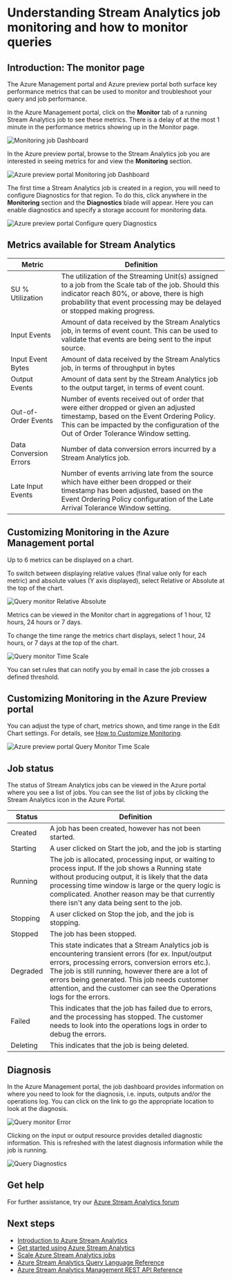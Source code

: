 <properties 
    pageTitle="Understanding Stream Analytics Job Monitoring | Microsoft Azure" 
    description="Understanding Stream Analytics Job Monitoring" 
    keywords="query monitor"
    services="stream-analytics" 
    documentationCenter="" 
    authors="jeffstokes72" 
    manager="paulettm" 
    editor="cgronlun"/>

<tags 
    ms.service="stream-analytics" 
    ms.devlang="na" 
    ms.topic="article" 
    ms.tgt_pltfrm="na" 
    ms.workload="data-services" 
    ms.date="12/04/2015" 
    ms.author="jeffstok"/>

# Understanding Stream Analytics job monitoring and how to monitor queries

## Introduction: The monitor page

The Azure Management portal and Azure preview portal both surface key performance metrics that can be used to monitor and troubleshoot your query and job performance. 

In the Azure Management portal, click on the **Monitor** tab of a running Stream Analytics job to see these metrics. There is a delay of at the most 1 minute in the performance metrics showing up in the Monitor page.  

  ![Monitoring job Dashboard](./media/stream-analytics-monitoring/01-stream-analytics-monitoring.png)  

In the Azure preview portal, browse to the Stream Analytics job you are interested in seeing metrics for and view the **Monitoring** section.  

  ![Azure preview portal Monitoring job Dashboard](./media/stream-analytics-monitoring/06-stream-analytics-monitoring.png)  

The first time a Stream Analytics job is created in a region, you will need to configure Diagnostics for that region. To do this, click anywhere in the **Monitoring** section and the **Diagnostics** blade will appear. Here you can enable diagnostics and specify a storage account for monitoring data.  

  ![Azure preview portal Configure query Diagnostics](./media/stream-analytics-monitoring/07-stream-analytics-monitoring.png)  

## Metrics available for Stream Analytics  

| Metric | Definition |
|--------|-------------|
| SU % Utilization | The utilization of the Streaming Unit(s) assigned to a job from the Scale tab of the job. Should this indicator reach 80%, or above, there is high probability that event processing may be delayed or stopped making progress. |
| Input Events | Amount of data received by the Stream Analytics job, in terms of event count. This can be used to validate that events are being sent to the input source. |
| Input Event Bytes | Amount of data received by the Stream Analytics job, in terms of throughput in bytes |
| Output Events | Amount of data sent by the Stream Analytics job to the output target, in terms of event count. |
| Out-of-Order Events | Number of events received out of order that were either dropped or given an adjusted timestamp, based on the Event Ordering Policy. This can be impacted by the configuration of the Out of Order Tolerance Window setting. |
| Data Conversion Errors | Number of data conversion errors incurred by a Stream Analytics job. |
| Late Input Events | Number of events arriving late from the source which have either been dropped or their timestamp has been adjusted, based on the Event Ordering Policy configuration of the Late Arrival Tolerance Window setting. |
## Customizing Monitoring in the Azure Management portal ##

Up to 6 metrics can be displayed on a chart.

To switch between displaying relative values (final value only for each metric) and absolute values (Y axis displayed), select Relative or Absolute at the top of the chart.

  ![Query monitor Relative Absolute](./media/stream-analytics-monitoring/02-stream-analytics-monitoring.png)  

Metrics can be viewed in the Monitor chart in aggregations of 1 hour, 12 hours, 24 hours or 7 days.

To change the time range the metrics chart displays, select 1 hour, 24 hours, or 7 days at the top of the chart.

  ![Query monitor Time Scale](./media/stream-analytics-monitoring/03-stream-analytics-monitoring.png)  

You can set rules that can notify you by email in case the job crosses a defined threshold. 

## Customizing Monitoring in the Azure Preview portal ##

You can adjust the type of chart, metrics shown, and time range in the Edit Chart settings. For details, see [How to Customize Monitoring](./azure-portal/insights-how-to-customize-monitoring.md).

  ![Azure preview portal Query Monitor Time Scale](./media/stream-analytics-monitoring/08-stream-analytics-monitoring.png)  

## Job status

The status of Stream Analytics jobs can be viewed in the Azure portal where you see a list of jobs. You can see the list of jobs by clicking the Stream Analytics icon in the Azure Portal.

| Status | Definition |
|--------|------------|
| Created | A job has been created, however has not been started. |
| Starting | A user clicked on Start the job, and the job is starting |
| Running | The job is allocated, processing input, or waiting to process input. If the job shows a Running state without producing output, it is likely that the data processing time window is large or the query logic is complicated. Another reason may be that currently there isn't any data being sent to the job. |
| Stopping | A user clicked on Stop the job, and the job is stopping. |
| Stopped | The job has been stopped. |
| Degraded | This state indicates that a Stream Analytics job is encountering transient errors (for ex. Input/output errors, processing errors, conversion errors etc.). The job is still running, however there are a lot of errors being generated. This job needs customer attention, and the customer can see the Operations logs for the errors. |
| Failed | This indicates that the job has failed due to errors, and the processing has stopped. The customer needs to look into the operations logs in order to debug the errors. |
| Deleting | This indicates that the job is being deleted. |

## Diagnosis

In the Azure Management portal, the job dashboard provides information on where you need to look for the diagnosis, i.e. inputs, outputs and/or the operations log. You can click on the link to go the appropriate location to look at the diagnosis.

  ![Query monitor Error](./media/stream-analytics-monitoring/04-stream-analytics-monitoring.png)  

Clicking on the input or output resource provides detailed diagnostic information. This is refreshed with the latest diagnosis information while the job is running.

  ![Query Diagnostics](./media/stream-analytics-monitoring/05-stream-analytics-monitoring.png)  

## Get help
For further assistance, try our [Azure Stream Analytics forum](https://social.msdn.microsoft.com/Forums/en-US/home?forum=AzureStreamAnalytics)

## Next steps

- [Introduction to Azure Stream Analytics](stream-analytics-introduction.md)
- [Get started using Azure Stream Analytics](stream-analytics-get-started.md)
- [Scale Azure Stream Analytics jobs](stream-analytics-scale-jobs.md)
- [Azure Stream Analytics Query Language Reference](https://msdn.microsoft.com/library/azure/dn834998.aspx)
- [Azure Stream Analytics Management REST API Reference](https://msdn.microsoft.com/library/azure/dn835031.aspx)

